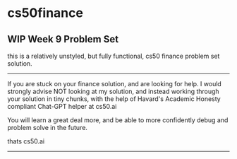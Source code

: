 # cs50finance
WIP Week 9 Problem Set
---------------------

this is a relatively unstyled, but fully functional, cs50 finance problem set solution. 

************

If you are stuck on your finance solution, and are looking for help. I would strongly advise NOT looking at my solution, and instead working through your solution in tiny chunks, with the help of Havard's Academic Honesty compliant Chat-GPT helper at cs50.ai

You will learn a great deal more, and be able to more confidently debug and problem solve in the future. 

thats cs50.ai

**********
